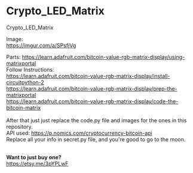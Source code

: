 # Crypto_LED_Matrix
Crypto_LED_Matrix

Image:<br>
https://imgur.com/a/SPsfjVg
<br>

Parts: https://learn.adafruit.com/bitcoin-value-rgb-matrix-display/using-matrixportal
<br>
Follow Instructions:
<br>
https://learn.adafruit.com/bitcoin-value-rgb-matrix-display/install-circuitpython-2 
<br>
https://learn.adafruit.com/bitcoin-value-rgb-matrix-display/prep-the-matrixportal
<br>
https://learn.adafruit.com/bitcoin-value-rgb-matrix-display/code-the-bitcoin-matrix
<br>
<br>
After that just just replace the code.py file and images for the ones in this repository.
<br>
API used: https://p.nomics.com/cryptocurrency-bitcoin-api
<br>
Replace all your info in secret.py file, and you're good to go to the moon.
<br>

<br><b>Want to just buy one?</b><br>
https://etsy.me/3pYPLwF
